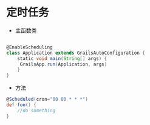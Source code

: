 # 定时任务

* 主函数类

```groovy

@EnableScheduling 
class Application extends GrailsAutoConfiguration { 
    static void main(String[] args) { 
     GrailsApp.run(Application, args) 
    } 
} 
```

* 方法

```groovy
@Scheduled(cron="00 00 * * *") 
def foo() { 
    //do something 
} 
```
